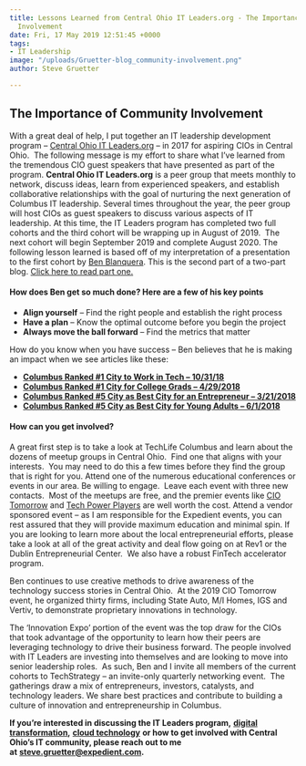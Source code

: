 ```yaml
---
title: Lessons Learned from Central Ohio IT Leaders.org - The Importance of Community
  Involvement
date: Fri, 17 May 2019 12:51:45 +0000
tags:
- IT Leadership
image: "/uploads/Gruetter-blog_community-involvement.png"
author: Steve Gruetter

---
```

## The Importance of Community Involvement

With a great deal of help, I put together an IT leadership development program – [Central Ohio IT Leaders.org](https://itleaders.org/central-ohio/) – in 2017 for aspiring CIOs in Central Ohio.  The following message is my effort to share what I’ve learned from the tremendous CIO guest speakers that have presented as part of the program. **Central Ohio IT Leaders.org** is a peer group that meets monthly to network, discuss ideas, learn from experienced speakers, and establish collaborative relationships with the goal of nurturing the next generation of Columbus IT leadership. Several times throughout the year, the peer group will host CIOs as guest speakers to discuss various aspects of IT leadership. At this time, the IT Leaders program has completed two full cohorts and the third cohort will be wrapping up in August of 2019.  The next cohort will begin September 2019 and complete August 2020. The following lesson learned is based off of my interpretation of a presentation to the first cohort by [Ben Blanquera](https://www.linkedin.com/in/benblanquera/). This is the second part of a two-part blog. [Click here to read part one.](https://www.expedient.com/blog/lessons-learned-from-central-ohio-it-leaders-org-three-pillars-to-communicate-your-vision/)

#### How does Ben get so much done? Here are a few of his key points

* **Align yourself** – Find the right people and establish the right process
* **Have a plan** – Know the optimal outcome before you begin the project
* **Always move the ball forward** – Find the metrics that matter

How do you know when you have success – Ben believes that he is making an impact when we see articles like these:

* [**Columbus Ranked #1 City to Work in Tech – 10/31/18**](https://smartasset.com/mortgage/the-best-american-cities-to-work-in-tech-in-2018)
* [**Columbus Ranked #1 City for College Grads – 4/29/2018**](https://www.columbusunderground.com/columbus-ranked-1-city-for-college-grads-according-to-new-study-tm1)
* [**Columbus Ranked #5 City as Best City for an Entrepreneur – 3/21/2018**](https://www.dispatch.com/business/20180321/columbus-ranks-no-5-on-list-of-best-cities-for-entrepreneurs-startups)
* [**Columbus Ranked #5 City as Best City for Young Adults – 6/1/2018**](https://www.cnbc.com/2018/06/01/the-top-10-cities-in-the-us-for-young-people.html)

#### How can you get involved?

A great first step is to take a look at TechLife Columbus and learn about the dozens of meetup groups in Central Ohio.  Find one that aligns with your interests.  You may need to do this a few times before they find the group that is right for you. Attend one of the numerous educational conferences or events in our area. Be willing to engage.  Leave each event with three new contacts.  Most of the meetups are free, and the premier events like [CIO Tomorrow](http://cio-tomorrow.com/) and [Tech Power Players](https://www.comspark.tech/comSpark/Tech-Power-Players/) are well worth the cost. Attend a vendor sponsored event – as I am responsible for the Expedient events, you can rest assured that they will provide maximum education and minimal spin. If you are looking to learn more about the local entrepreneurial efforts, please take a look at all of the great activity and deal flow going on at Rev1 or the Dublin Entrepreneurial Center.  We also have a robust FinTech accelerator program.

Ben continues to use creative methods to drive awareness of the technology success stories in Central Ohio.  At the 2019 CIO Tomorrow event, he organized thirty firms, including State Auto, M/I Homes, IGS and Vertiv, to demonstrate proprietary innovations in technology.

The ‘Innovation Expo’ portion of the event was the top draw for the CIOs that took advantage of the opportunity to learn how their peers are leveraging technology to drive their business forward. The people involved with IT Leaders are investing into themselves and are looking to move into senior leadership roles.  As such, Ben and I invite all members of the current cohorts to TechStrategy – an invite-only quarterly networking event.  The gatherings draw a mix of entrepreneurs, investors, catalysts, and technology leaders. We share best practices and contribute to building a culture of innovation and entrepreneurship in Columbus.

**If you’re interested in discussing the IT Leaders program,** [**digital transformation**](https://www.expedient.com/blog/is-your-organization-continuousnext/)**,** [**cloud technology**](https://www.expedient.com/services/infrastructure-as-a-service/cloud/) **or how to get involved with Central Ohio’s IT community, please reach out to me at** [**steve.gruetter@expedient.com**](mailto:steve.gruetter@expedient.com)**.**
